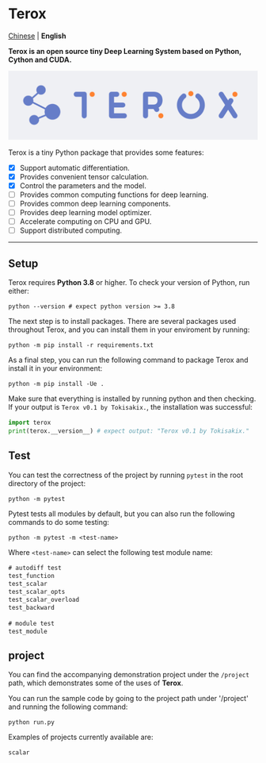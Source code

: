 # Terox

[Chinese](README_cn.md) | **English**

**Terox is an open source tiny Deep Learning System based on Python, Cython and CUDA.**

![img](asset/terox.png)

Terox is a tiny Python package that provides some features:
- [x] Support automatic differentiation.
- [x] Provides convenient tensor calculation.
- [x] Control the parameters and the model.
- [ ] Provides common computing functions for deep learning.
- [ ] Provides common deep learning components.
- [ ] Provides deep learning model optimizer.
- [ ] Accelerate computing on CPU and GPU.
- [ ] Support distributed computing.

---

## Setup

Terox requires **Python 3.8** or higher. To check your version of Python, run either:

```Shell
python --version # expect python version >= 3.8
```

The next step is to install packages. There are several packages used throughout Terox, and you can install them in your enviroment by running:

```Shell
python -m pip install -r requirements.txt
```

As a final step, you can run the following command to package Terox and install it in your environment:

```Shell
python -m pip install -Ue .
```

Make sure that everything is installed by running python and then checking. If your output is `Terox v0.1 by Tokisakix.`, the installation was successful:

```Python
import terox
print(terox.__version__) # expect output: "Terox v0.1 by Tokisakix."
```

## Test

You can test the correctness of the project by running `pytest` in the root directory of the project:

```Shell
python -m pytest
```

Pytest tests all modules by default, but you can also run the following commands to do some testing:

```Shell
python -m pytest -m <test-name>
```

Where `<test-name>` can select the following test module name:

```Shell
# autodiff test
test_function
test_scalar
test_scalar_opts
test_scalar_overload
test_backward

# module test
test_module
```

## project

You can find the accompanying demonstration project under the `/project` path, which demonstrates some of the uses of **Terox**.

You can run the sample code by going to the project path under '/project' and running the following command:

```Shell
python run.py
```

Examples of projects currently available are:

```
scalar
```